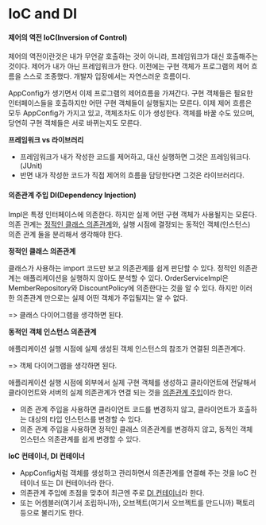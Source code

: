 # IoC and DI



#### 제어의 역전 IoC(Inversion of Control)

제어의 역전이란것은 내가 무언갈 호출하는 것이 아니라, 프레임워크가 대신 호출해주는 것이다. 제어가 내가 아닌 프레임워크가 한다. 이전에는 구현 객체가 프로그램의 제어 흐름을 스스로 조종했다. 개발자 입장에서는 자연스러운 흐름이다.

AppConfig가 생기면서 이제 프로그램의 제어흐름을 가져간다. 구현 객체들은 필요한 인터페이스들을 호출하지만 어떤 구현 객체들이 실행될지는 모른다. 이제 제어 흐름은 모두 AppConfig가 가지고 있고, 객체조차도 이가 생성한다. 객체를 바꿀 수도 있으며, 당연히 구현 객체들은 서로 바뀌는지도 모른다.



**프레임워크 vs 라이브러리**

- 프레임워크가 내가 작성한 코드를 제어하고, 대신 실행하면 그것은 프레임워크다.(JUnit)
- 반면 내가 작성한 코드가 직접 제어의 흐름을 담당한다면 그것은 라이브러리다.



#### 의존관계 주입 DI(Dependency Injection)

Impl은 특정 인터페이스에 의존한다. 하지만 실제 어떤 구현 객체가 사용될지는 모른다. 의존 관계는 <u>정적인 클래스 의존관계</u>와, 실행 시점에 결정되는 동적인 객체(인스턴스) 의존 관계 둘을 분리해서 생각해야 한다.



**정적인 클래스 의존관계**

클래스가 사용하는 import 코드만 보고 의존관계를 쉽게 판단할 수 있다. 정적인 의존관계는 애플리케이션을 실행하지 않아도 분석할 수 있다. OrderServiceImpl은 MemberRepository와 DiscountPolicy에 의존한다는 것을 알 수 있다. 하지만 이러한 의존관계 만으로는 실제 어떤 객체가 주입될지는 알 수 없다.

=> 클래스 다이어그램을 생각하면 된다.



**동적인 객체 인스턴스 의존관계**

애플리케이션 실행 시점에 실제 생성된 객체 인스턴스의 참조가 연결된 의존관계다.

=> 객체 다이어그램을 생각하면 된다.



애플리케이션 실행 시점에 외부에서 실제 구현 객체를 생성하고 클라이언트에 전달해서 클라이언트와 서버의 실제 의존관계가 연결 되는 것을 <u>의존관계 주입</u>이라 한다.

- 의존 관계 주입을 사용하면 클라이언트 코드를 변경하지 않고, 클라이언트가 호출하는 대상의 타입 인스턴스를 변경할 수 있다.
- 의존 관계 주입을 사용하면 정적인 클래스 의존관계를 변경하지 않고, 동적인 객체 인스턴스 의존관계를 쉽게 변경할 수 있다.



**IoC 컨테이너, DI 컨테이너**

- AppConfig처럼 객체를 생성하고 관리하면서 의존관계를 연결해 주는 것을 IoC 컨테이너 또는 DI 컨테이너라 한다.
- 의존관계 주입에 초점을 맞추어 최근엔 주로 <u>DI 컨테이너</u>라 한다.
- 또는 어셈블러(여기서 조립하니까), 오브젝트(여기서 오브젝트를 만드니까) 팩토리 등으로 불리기도 한다.